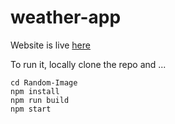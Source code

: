# weather-app
Website is live [here](https://chakradhar-weather-app.netlify.app/)

To run it, locally clone the repo and ...
```
cd Random-Image
npm install
npm run build
npm start
```
